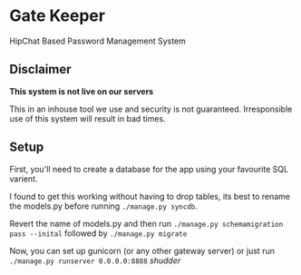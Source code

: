 Gate Keeper
=========

HipChat Based Password Management System

## Disclaimer

**This system is not live on our servers**

This in an inhouse tool we use and security is not guaranteed.
Irresponsible use of this system will result in bad times.

## Setup

First, you'll need to create a database for the app using your favourite SQL
varient.

I found to get this working without having to drop tables, its best to rename
the models.py before running `./manage.py syncdb`.

Revert the name of models.py and then run `./manage.py schemamigration pass --inital`
followed by `./manage.py migrate`

Now, you can set up gunicorn (or any other gateway server) or just run
`./manage.py runserver 0.0.0.0:8888` *shudder*
